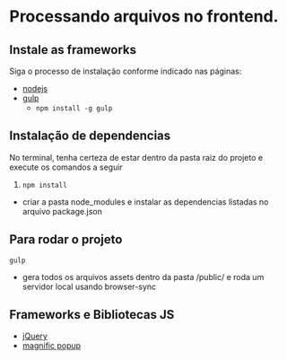 # Processando arquivos no frontend.

## Instale as frameworks
Siga o processo de instalação conforme indicado nas páginas:
* [nodejs](http://nodejs.org/download/)
* [gulp](http://gulpjs.com/)
  * `npm install -g gulp`

## Instalação de dependencias
No terminal, tenha certeza de estar dentro da pasta raiz do projeto e execute os comandos a seguir
1. `npm install`
  - criar a pasta node_modules e instalar as dependencias listadas no arquivo package.json

## Para rodar o projeto
`gulp`
  - gera todos os arquivos assets dentro da pasta /public/ e roda um servidor local usando browser-sync

## Frameworks e Bibliotecas JS
* [jQuery](http://jquery.com/)
* [magnific popup](http://dimsemenov.com/plugins/magnific-popup/)
